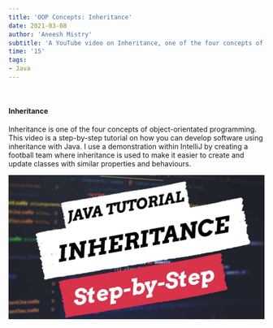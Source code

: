 ```yaml
---
title: 'OOP Concepts: Inheritance'
date: 2021-03-08
author: 'Aneesh Mistry'
subtitle: 'A YouTube video on Inheritance, one of the four concepts of object-orientated programming.'
time: '15'
tags:
- Java
---
```


<br>
<h4>Inheritance</h4>
<p>

Inheritance is one of the four concepts of object-orientated programming. 
This video is a step-by-step tutorial on how you can develop software using inheritance with Java.
I use a demonstration within IntelliJ by creating a football team where inheritance is used to make it easier to create and update classes with similar properties and behaviours. 


[![YouTube video link](../images/039_Inheritance.jpg)](https://www.youtube.com/watch?v=p9eKQgs0ox4)

</p>
